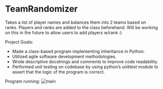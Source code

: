# TeamRandomizer

Takes a list of player names and balances them into 2 teams based on ranks. Players and ranks are added to the class beforehand.
Will be working on this in the future to allow users to add players w/rank :)

Project Goals:

- Made a class-based program implementing inheritance in Python.
- Utilized agile software development methodologies.
- Wrote descriptive docstrings and comments to improve code readability.
- Performed unit testing on codebase by using python’s unittest module to assert that the logic of the program is correct.

Program running:
![main](https://user-images.githubusercontent.com/51865580/150076494-0e6c4600-aef2-45af-9834-1d06bc32a9cb.png)
